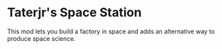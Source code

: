 # Taterjr's Space Station
This mod lets you build a factory in space and adds an alternative way to produce space science.  
